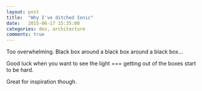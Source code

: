 ```yaml
---
layout: post
title:  "Why I've ditched Ionic"
date:   2015-06-17 15:35:00
categories: dev, architecture
comments: true
---
```


Too overwhelming. Black box around a black box around a black box...

Good luck when you want to see the light === getting out of the boxes start to be hard.

Great for inspiration though.
